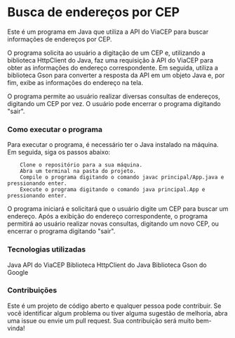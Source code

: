<h1>Busca de endereços por CEP</h1>

Este é um programa em Java que utiliza a API do ViaCEP para buscar informações de 
endereços por CEP.

O programa solicita ao usuário a digitação de um CEP e, utilizando a biblioteca HttpClient do Java, faz uma requisição à API do ViaCEP para obter as informações do endereço correspondente. Em seguida, utiliza a biblioteca Gson para converter a resposta da API em um objeto Java e, por fim, exibe as informações do endereço na tela.

O programa permite ao usuário realizar diversas consultas de endereços, digitando um CEP por vez. 
O usuário pode encerrar o programa digitando "sair".

<h3>Como executar o programa</h3>

Para executar o programa, é necessário ter o Java instalado na máquina. 
Em seguida, siga os passos abaixo:

        Clone o repositório para a sua máquina.
        Abra um terminal na pasta do projeto.
        Compile o programa digitando o comando javac principal/App.java e pressionando enter.
        Execute o programa digitando o comando java principal.App e pressionando enter.
        
O programa iniciará e solicitará que o usuário digite um CEP para buscar um endereço. 
Após a exibição do endereço correspondente, o programa permitirá ao usuário realizar novas consultas, 
digitando um novo CEP, ou encerrar o programa digitando "sair".

<h3>Tecnologias utilizadas</h3>
        Java
        API do ViaCEP
        Biblioteca HttpClient do Java
        Biblioteca Gson do Google
        
        
<h3>Contribuições</h3>

Este é um projeto de código aberto e qualquer pessoa pode contribuir. 
Se você identificar algum problema ou tiver alguma sugestão de melhoria, 
abra uma issue ou envie um pull request. Sua contribuição será muito bem-vinda!

